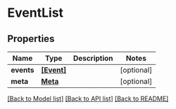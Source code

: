 # EventList


## Properties
Name | Type | Description | Notes
------------ | ------------- | ------------- | -------------
**events** | [**[Event]**](Event.md) |  | [optional] 
**meta** | [**Meta**](Meta.md) |  | [optional] 

[[Back to Model list]](../README.md#documentation-for-models) [[Back to API list]](../README.md#documentation-for-api-endpoints) [[Back to README]](../README.md)


